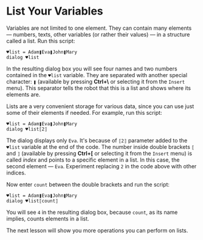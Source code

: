 # List Your Variables

Variables are not limited to one element. They can contain many elements — numbers, texts, other variables (or rather their values) — in a structure called a list. Run this script:

```G1ANT
♥list = Adam❚Eva❚John❚Mary
dialog ♥list
```

In the resulting dialog box you will see four names and two numbers contained in the `♥list` variable. They are separated with another special character: `❚` (available by pressing **Ctrl+\\** or selecting it from the `Insert` menu). This separator tells the robot that this is a list and shows where its elements are.

Lists are a very convenient storage for various data, since you can use just some of their elements if needed. For example, run this script:

```G1ANT
♥list = Adam❚Eva❚John❚Mary
dialog ♥list⟦2⟧
```

The dialog displays only `Eva`. It's because of `⟦2⟧` parameter added to the `♥list` variable at the end of the code. The number inside double brackets `⟦` and `⟧` (available by pressing **Ctrl+\[** or selecting it from the `Insert` menu) is called _index_ and points to a specific element in a list. In this case, the second element — `Eva`. Experiment replacing `2` in the code above with other indices.

Now enter `count` between the double brackets and run the script:

```G1ANT
♥list = Adam❚Eva❚John❚Mary
dialog ♥list⟦count⟧
```

You will see `4` in the resulting dialog box, because `count`, as its name implies, counts elements in a list.

The next lesson will show you more operations you can perform on lists.
